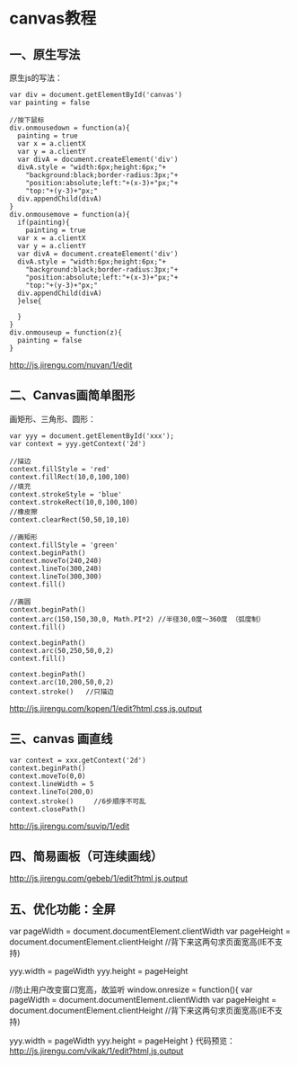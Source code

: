 # canvas教程
## 一、原生写法
原生js的写法：
```
var div = document.getElementById('canvas')
var painting = false

//按下鼠标
div.onmousedown = function(a){
  painting = true
  var x = a.clientX
  var y = a.clientY
  var divA = document.createElement('div')
  divA.style = "width:6px;height:6px;"+
    "background:black;border-radius:3px;"+
    "position:absolute;left:"+(x-3)+"px;"+
    "top:"+(y-3)+"px;"
  div.appendChild(divA)
}
div.onmousemove = function(a){
  if(painting){
    painting = true
  var x = a.clientX
  var y = a.clientY
  var divA = document.createElement('div')
  divA.style = "width:6px;height:6px;"+
    "background:black;border-radius:3px;"+
    "position:absolute;left:"+(x-3)+"px;"+
    "top:"+(y-3)+"px;"
  div.appendChild(divA)
  }else{
    
  }
}
div.onmouseup = function(z){
  painting = false
}
```
http://js.jirengu.com/nuvan/1/edit
## 二、Canvas画简单图形
画矩形、三角形、圆形：
```
var yyy = document.getElementById('xxx');
var context = yyy.getContext('2d')

//描边
context.fillStyle = 'red'
context.fillRect(10,0,100,100)
//填充
context.strokeStyle = 'blue'
context.strokeRect(10,0,100,100)
//橡皮擦
context.clearRect(50,50,10,10)

//画矩形
context.fillStyle = 'green'
context.beginPath()
context.moveTo(240,240)
context.lineTo(300,240)
context.lineTo(300,300)
context.fill()
 
//画圆
context.beginPath()
context.arc(150,150,30,0, Math.PI*2) //半径30,0度～360度 （弧度制）
context.fill()

context.beginPath()
context.arc(50,250,50,0,2)
context.fill()

context.beginPath()
context.arc(10,200,50,0,2)
context.stroke()   //只描边
```
http://js.jirengu.com/kopen/1/edit?html,css,js,output
## 三、canvas 画直线
```
var context = xxx.getContext('2d')
context.beginPath()
context.moveTo(0,0)
context.lineWidth = 5
context.lineTo(200,0)
context.stroke()     //6步顺序不可乱
context.closePath()
```
http://js.jirengu.com/suvip/1/edit

## 四、简易画板（可连续画线）
http://js.jirengu.com/gebeb/1/edit?html,js,output

## 五、优化功能：全屏
var pageWidth = document.documentElement.clientWidth
var pageHeight = document.documentElement.clientHeight //背下来这两句求页面宽高(IE不支持)

yyy.width = pageWidth
yyy.height = pageHeight

//防止用户改变窗口宽高，故监听
window.onresize = function(){
  var pageWidth = document.documentElement.clientWidth
  var pageHeight = document.documentElement.clientHeight //背下来这两句求页面宽高(IE不支持)

  yyy.width = pageWidth
  yyy.height = pageHeight
}
 代码预览：http://js.jirengu.com/vikak/1/edit?html,js,output

